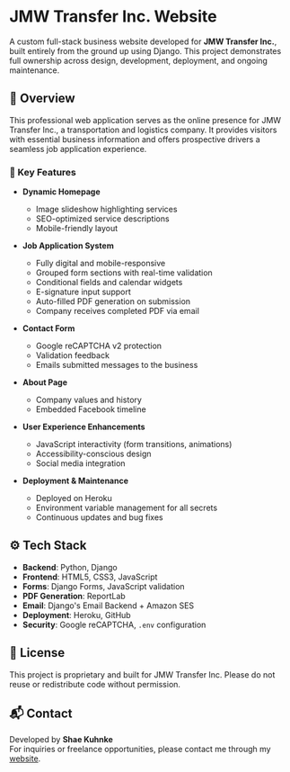 # JMW Transfer Inc. Website

A custom full-stack business website developed for **JMW Transfer Inc.**, built entirely from the ground up using Django. This project demonstrates full ownership across design, development, deployment, and ongoing maintenance.

## 🚚 Overview

This professional web application serves as the online presence for JMW Transfer Inc., a transportation and logistics company. It provides visitors with essential business information and offers prospective drivers a seamless job application experience.

### 🌟 Key Features

- **Dynamic Homepage**
  - Image slideshow highlighting services
  - SEO-optimized service descriptions
  - Mobile-friendly layout

- **Job Application System**
  - Fully digital and mobile-responsive
  - Grouped form sections with real-time validation
  - Conditional fields and calendar widgets
  - E-signature input support
  - Auto-filled PDF generation on submission
  - Company receives completed PDF via email

- **Contact Form**
  - Google reCAPTCHA v2 protection
  - Validation feedback
  - Emails submitted messages to the business

- **About Page**
  - Company values and history
  - Embedded Facebook timeline

- **User Experience Enhancements**
  - JavaScript interactivity (form transitions, animations)
  - Accessibility-conscious design
  - Social media integration

- **Deployment & Maintenance**
  - Deployed on Heroku
  - Environment variable management for all secrets
  - Continuous updates and bug fixes

## ⚙️ Tech Stack

- **Backend**: Python, Django
- **Frontend**: HTML5, CSS3, JavaScript
- **Forms**: Django Forms, JavaScript validation
- **PDF Generation**: ReportLab
- **Email**: Django's Email Backend + Amazon SES
- **Deployment**: Heroku, GitHub
- **Security**: Google reCAPTCHA, `.env` configuration

## 📄 License

This project is proprietary and built for JMW Transfer Inc. Please do not reuse or redistribute code without permission.

## 📬 Contact

Developed by **Shae Kuhnke**  
For inquiries or freelance opportunities, please contact me through my [website](https://www.shaekuhnke.com).
